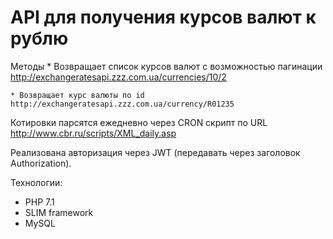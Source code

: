 # API для получения курсов валют к рублю

Методы
	* Возвращает список курсов валют с возможностью пагинации
	http://exchangeratesapi.zzz.com.ua/currencies/10/2

	* Возвращает курс валюты по id
	http://exchangeratesapi.zzz.com.ua/currency/R01235
	
Котировки парсятся ежедневно через CRON скрипт по URL http://www.cbr.ru/scripts/XML_daily.asp  

Реализована авторизация через JWT (передавать через заголовок Authorization).

Технологии:
* PHP 7.1
* SLIM framework
* MySQL

